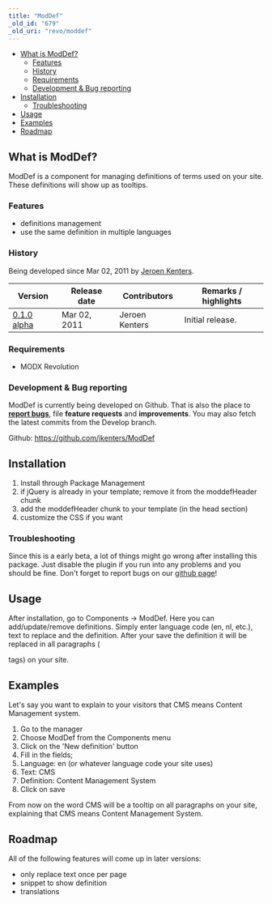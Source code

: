 ```yaml
---
title: "ModDef"
_old_id: "679"
_old_uri: "revo/moddef"
---
```


- [What is ModDef?](#ModDef-WhatisModDef%3F)
  - [Features](#ModDef-Features)
  - [History](#ModDef-History)
  - [Requirements](#ModDef-Requirements)
  - [Development & Bug reporting](#ModDef-Development%26Bugreporting)
- [Installation](#ModDef-Installation)
  - [Troubleshooting](#ModDef-Troubleshooting)
- [Usage](#ModDef-Usage)
- [Examples](#ModDef-Examples)
- [Roadmap](#ModDef-Roadmap)



## What is ModDef?

ModDef is a component for managing definitions of terms used on your site. These definitions will show up as tooltips.

### Features

- definitions management
- use the same definition in multiple languages

### History

Being developed since Mar 02, 2011 by [Jeroen Kenters](http://modx.com/extras/author/jeroenkenters).

| Version | Release date | Contributors | Remarks / highlights |
|---------|--------------|--------------|----------------------|
| [0.1.0 alpha](http://modx.com/extras/package/moddef) | Mar 02, 2011 | Jeroen Kenters | Initial release. |

### Requirements

- MODX Revolution

### Development & Bug reporting

ModDef is currently being developed on Github. That is also the place to **[report bugs](https://github.com/jkenters/ModDef/issues)**, file **feature requests** and **improvements**. You may also fetch the latest commits from the Develop branch.

Github: <https://github.com/jkenters/ModDef>

## Installation

1. Install through Package Management
2. if jQuery is already in your template; remove it from the moddefHeader chunk
3. add the moddefHeader chunk to your template (in the head section)
4. customize the CSS if you want

### Troubleshooting

Since this is a early beta, a lot of things might go wrong after installing this package. Just disable the plugin if you run into any problems and you should be fine. Don't forget to report bugs on our [github page](https://github.com/jkenters/ModDef/issues)!

## Usage

After installation, go to Components -> ModDef. Here you can add/update/remove definitions. Simply enter language code (en, nl, etc.), text to replace and the definition. After your save the definition it will be replaced in all paragraphs (<p> tags) on your site.

## Examples

Let's say you want to explain to your visitors that CMS means Content Management system.

1. Go to the manager
2. Choose ModDef from the Components menu
3. Click on the 'New definition' button
4. Fill in the fields; 
  1. Language: en (or whatever language code your site uses)
  2. Text: CMS
  3. Definition: Content Management System
5. Click on save

From now on the word CMS will be a tooltip on all paragraphs on your site, explaining that CMS means Content Management System.

## Roadmap

All of the following features will come up in later versions:

- only replace text once per page
- snippet to show definition
- translations